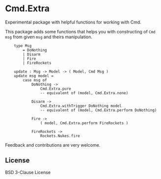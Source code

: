 # Cmd.Extra

Experimental package with helpful functions for working with Cmd.

This package adds some functions that helps you with constructing of `Cmd msg` from given `msg` and theirs manipulation.

```
    type Msg
        = DoNothing
        | Disarm
        | Fire
        | FireRockets

    update : Msg -> Model -> ( Model, Cmd Msg )
    update msg model =
        case msg of
            DoNothing ->
                Cmd.Extra.pure
                -- equivalent of (model, Cmd.Extra.none)

            Disarm ->
                Cmd.Extra.withTrigger DoNothing model
                -- equivalent of (model, Cmd.Extra.perform DoNothing)

            Fire ->
                ( model, Cmd.Extra.perform FireRockets )

            FireRockets ->
                Rockets.Nukes.fire

```

Feedback and contributions are very welcome.


## License

BSD 3-Clause License
